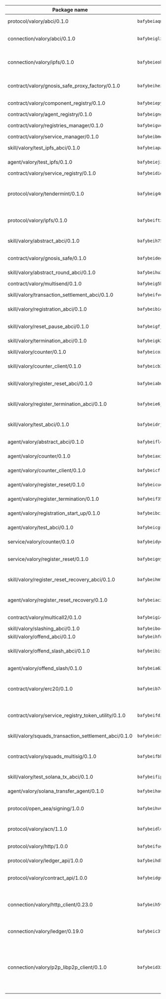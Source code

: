 | Package name                                                  | Package hash                                                  | Description                                                                                                                |
| ------------------------------------------------------------- | ------------------------------------------------------------- | -------------------------------------------------------------------------------------------------------------------------- |
| protocol/valory/abci/0.1.0                                    | `bafybeiaqmp7kocbfdboksayeqhkbrynvlfzsx4uy4x6nohywnmaig4an7u` | A protocol for ABCI requests and responses.                                                                                |
| connection/valory/abci/0.1.0                                  | `bafybeiglxcmtaqecs6fgg7azfl2k3niwe33j7ornrgn7ycwpit556oluvy` | connection to wrap communication with an ABCI server.                                                                      |
| connection/valory/ipfs/0.1.0                                  | `bafybeieobovka44gjw5pqbypmtrxmqklojzw7v5jsacoqxvpp2imsyd53y` | A connection responsible for uploading and downloading files from IPFS.                                                    |
| contract/valory/gnosis_safe_proxy_factory/0.1.0               | `bafybeihezxc3gyxxn4gupck7qwqe5ggj34vynfcghbdcgzhokhpk42tfqu` | Gnosis Safe proxy factory (GnosisSafeProxyFactory) contract                                                                |
| contract/valory/component_registry/0.1.0                      | `bafybeiepywewigowj533f55orx7oys3kk5lgdc247p2267scqfyp4gnqle` | Component registry contract                                                                                                |
| contract/valory/agent_registry/0.1.0                          | `bafybeignghdk7oqvyg722gz66tbuj2vj4vkatguj4b6lf5fqzqxkktcke4` | Agent registry contract                                                                                                    |
| contract/valory/registries_manager/0.1.0                      | `bafybeigvdzmxq2kfizvhwu43vcjlsddkftltv53e5xc7yqnadweari3kqi` | Registries Manager contract                                                                                                |
| contract/valory/service_manager/0.1.0                         | `bafybeibmqewfh5wnayopneyv4vx35n5k7loavzmcazyevntdoskw7vasom` | Service Manager contract                                                                                                   |
| skill/valory/test_ipfs_abci/0.1.0                             | `bafybeiapanvysn4vbytuoqtxpgygnp46eglreu5el52l5i2qj35kagqdcy` | IPFS e2e testing application.                                                                                              |
| agent/valory/test_ipfs/0.1.0                                  | `bafybeiejzowgu2hhvdqmbkmdwqjpqwt7j4opev2cemz7egktm7lexmhx2m` | Agent for testing the ABCI connection.                                                                                     |
| contract/valory/service_registry/0.1.0                        | `bafybeidiqbvrpdnrnj2ysfv26ea5w3auegdv3vonwevq74qe7dqfptncjm` | Service Registry contract                                                                                                  |
| protocol/valory/tendermint/0.1.0                              | `bafybeig4mi3vmlv5zpbjbfuzcgida6j5f2nhrpedxicmrrfjweqc5r7cra` | A protocol for communication between two AEAs to share tendermint configuration details.                                   |
| protocol/valory/ipfs/0.1.0                                    | `bafybeiftxi2qhreewgsc5wevogi7yc5g6hbcbo4uiuaibauhv3nhfcdtvm` | A protocol specification for IPFS requests and responses.                                                                  |
| skill/valory/abstract_abci/0.1.0                              | `bafybeih75fq4xdxouitqyp645i3p3vfmcliwwjnmqqni32h3xtf43fpowi` | The abci skill provides a template of an ABCI application.                                                                 |
| contract/valory/gnosis_safe/0.1.0                             | `bafybeideg4rbyjiiez2cs6vgjxy5ouzvgizua37nb5ait4vnjtdtgt73ai` | Gnosis Safe (GnosisSafeL2) contract                                                                                        |
| skill/valory/abstract_round_abci/0.1.0                        | `bafybeihu3tuissvhzdoayza7flhfe7o5uv6we5vxaai22u42cmfje665ti` | abstract round-based ABCI application                                                                                      |
| contract/valory/multisend/0.1.0                               | `bafybeig5byt5urg2d2bsecufxe5ql7f4mezg3mekfleeh32nmuusx66p4y` | MultiSend contract                                                                                                         |
| skill/valory/transaction_settlement_abci/0.1.0                | `bafybeifvoqo6g3rl6ji4ip6l4vpfc3uozp7tunnn5d7fq3dzry2p5ex4me` | ABCI application for transaction settlement.                                                                               |
| skill/valory/registration_abci/0.1.0                          | `bafybeibigf37qb2bt6sgzgabcthnue5rxj2tyw72l2ermny4m22fpi25wy` | ABCI application for common apps.                                                                                          |
| skill/valory/reset_pause_abci/0.1.0                           | `bafybeigfjvtfvtxs3sgdvneq4fqe7dda2ucpt6nfdrxczjvor7dmw2gdqm` | ABCI application for resetting and pausing app executions.                                                                 |
| skill/valory/termination_abci/0.1.0                           | `bafybeigk2o7a6exmwjzzp2o4kb6h5fovrcj3djsvy2aiycj364wwtvgjju` | Termination skill.                                                                                                         |
| skill/valory/counter/0.1.0                                    | `bafybeicozen224urlc7mrshprkrreo3ciber54q26ebazqqembaejgqqku` | The ABCI Counter application example.                                                                                      |
| skill/valory/counter_client/0.1.0                             | `bafybeicb37pj26xbknovfox5hwpuh26p3p44uh32tclpj5cwpgvhbmdl4y` | A client for the ABCI counter application.                                                                                 |
| skill/valory/register_reset_abci/0.1.0                        | `bafybeiabwktkzr2kacm6fh4tuepj2zjokfewcsmsu5lh3wkyrzf56jjxca` | ABCI application for dummy skill that registers and resets                                                                 |
| skill/valory/register_termination_abci/0.1.0                  | `bafybeie6jdql2ljizket2djoaxj4fpvirmtxugjtantyynrrwiztq6oqom` | ABCI application for dummy skill that registers and resets                                                                 |
| skill/valory/test_abci/0.1.0                                  | `bafybeidrjbnyxi3bhn7wo67jdauhsvydi6rbwe6x3eiazfwzlyc44rkqwa` | ABCI application for testing the ABCI connection.                                                                          |
| agent/valory/abstract_abci/0.1.0                              | `bafybeifl4se7pahnj2w6xrbyioc65do2pdx62kehklqi5buv6fpwlxtiva` | The abstract ABCI AEA - for testing purposes only.                                                                         |
| agent/valory/counter/0.1.0                                    | `bafybeiaxxgvht4y5ddynwomifwy2dxrdj5qjvhsmfurfxombcmpd5snvpa` | The ABCI Counter example as an AEA                                                                                         |
| agent/valory/counter_client/0.1.0                             | `bafybeicfrjp7fb635toi5bipmpsbptf2ctmdv5hatdso4iasxhnzup3zya` | The ABCI Counter example as an AEA                                                                                         |
| agent/valory/register_reset/0.1.0                             | `bafybeicuq4mfnhhkpbae7pgv4mk5vz6mozgwhvewefaehaqc7ydsjnaao4` | Register reset to replicate Tendermint issue.                                                                              |
| agent/valory/register_termination/0.1.0                       | `bafybeif35gsyapz6cak5bpnldsx7z6ipek6diefxkirzw2tjba23357rta` | Register terminate to test the termination feature.                                                                        |
| agent/valory/registration_start_up/0.1.0                      | `bafybeibcikxq5k6g7fxndlyxcpuwmdmegzulaytvvpyrahv2qd6yacmzhe` | Registration start-up ABCI example.                                                                                        |
| agent/valory/test_abci/0.1.0                                  | `bafybeicgs7nykimsiusxn2arggl25wd3tser6tl2hpiy2j6mbnchbkpfwq` | Agent for testing the ABCI connection.                                                                                     |
| service/valory/counter/0.1.0                                  | `bafybeidyddkrs2iidhjme4f4wqesany7k63a2exvpfgsimsq5e6jbflk4q` | A set of agents incrementing a counter                                                                                     |
| service/valory/register_reset/0.1.0                           | `bafybeignyswgjyhq56wc3qbolzivm34ghqkqsada3r5z3mbyxdari5kkdq` | Test and debug tendermint reset mechanism.                                                                                 |
| skill/valory/register_reset_recovery_abci/0.1.0               | `bafybeihmtebpfsx6ftm36aqhvwmc6yknufoewr7qz6uuttqhjjtmkpjx3i` | ABCI application for dummy skill that registers and resets                                                                 |
| agent/valory/register_reset_recovery/0.1.0                    | `bafybeiacxo4ozsohbmgptau2rfbfoysajp5oowtgb4rbuzu6npkohpntua` | Agent to showcase hard reset as a recovery mechanism.                                                                      |
| contract/valory/multicall2/0.1.0                              | `bafybeigi47jlga5dsv7ew332ukccxnmbez5nqnkpbyqmm366llrvjxua4i` | The MakerDAO multicall2 contract.                                                                                          |
| skill/valory/slashing_abci/0.1.0                              | `bafybeiboc5qq5fvxjyge62tfoivbolw53ulyceezzdkl5jn32hjumx4uvu` | Slashing skill.                                                                                                            |
| skill/valory/offend_abci/0.1.0                                | `bafybeihfnhwa4inc7iph7wp4cjcz6ymudxpync2tq4qrwy7pufgwlhzghq` | Offend ABCI application.                                                                                                   |
| skill/valory/offend_slash_abci/0.1.0                          | `bafybeibis5gmnrus5lqdqdt2xy2y6lq7jnnd6bhlqqf7smmzkxi2hrxu4a` | ABCI application used in order to test the slashing abci                                                                   |
| agent/valory/offend_slash/0.1.0                               | `bafybeia62yaq2355bdbn3tqtsy3wk4li225ckhorvv26xl5sv7tlmqv2bq` | Offend and slash to test the slashing feature.                                                                             |
| contract/valory/erc20/0.1.0                                   | `bafybeib7ctk3deleyxayrqvropewefr2muj4kcqe3t3wscak25bjmxnqwe` | The scaffold contract scaffolds a contract to be implemented by the developer.                                             |
| contract/valory/service_registry_token_utility/0.1.0          | `bafybeifdia2y5546tvk6xzxeaqzf2n5n7dutj2hdzbgenxohaqhjtnjqm4` | The scaffold contract scaffolds a contract to be implemented by the developer.                                             |
| skill/valory/squads_transaction_settlement_abci/0.1.0         | `bafybeidc5vkfstxbcuzvqrwsuhlr6ialhqbuvtmzt4yyjrbbzxosuyuiyu` | ABCI application for transaction settlement.                                                                               |
| contract/valory/squads_multisig/0.1.0                         | `bafybeifbhijzq5mnnmy5i52l7qtesdyfldsotomeukryxujz7mddnwzkqi` | The scaffold contract scaffolds a contract to be implemented by the developer.                                             |
| skill/valory/test_solana_tx_abci/0.1.0                        | `bafybeifipyvqslh6pqwfvilplw7qulswsqib343urdfrziig64xyx5fz3u` | SOLANA e2e testing application.                                                                                            |
| agent/valory/solana_transfer_agent/0.1.0                      | `bafybeihaulnugw6qjkgqgtgbykrhwh45ontgajwtmfufd6dhfyggrqc63u` | Register terminate to test the termination feature.                                                                        |
| protocol/open_aea/signing/1.0.0                               | `bafybeihv62fim3wl2bayavfcg3u5e5cxu3b7brtu4cn5xoxd6lqwachasi` | A protocol for communication between skills and decision maker.                                                            |
| protocol/valory/acn/1.1.0                                     | `bafybeidluaoeakae3exseupaea4i3yvvk5vivyt227xshjlffywwxzcxqe` | The protocol used for envelope delivery on the ACN.                                                                        |
| protocol/valory/http/1.0.0                                    | `bafybeifugzl63kfdmwrxwphrnrhj7bn6iruxieme3a4ntzejf6kmtuwmae` | A protocol for HTTP requests and responses.                                                                                |
| protocol/valory/ledger_api/1.0.0                              | `bafybeihdk6psr4guxmbcrc26jr2cbgzpd5aljkqvpwo64bvaz7tdti2oni` | A protocol for ledger APIs requests and responses.                                                                         |
| protocol/valory/contract_api/1.0.0                            | `bafybeidgu7o5llh26xp3u3ebq3yluull5lupiyeu6iooi2xyymdrgnzq5i` | A protocol for contract APIs requests and responses.                                                                       |
| connection/valory/http_client/0.23.0                          | `bafybeih5vzo22p2umhqo52nzluaanxx7kejvvpcpdsrdymckkyvmsim6gm` | The HTTP_client connection that wraps a web-based client connecting to a RESTful API specification.                        |
| connection/valory/ledger/0.19.0                               | `bafybeic3ft7l7ca3qgnderm4xupsfmyoihgi27ukotnz7b5hdczla2enya` | A connection to interact with any ledger API and contract API.                                                             |
| connection/valory/p2p_libp2p_client/0.1.0                     | `bafybeid3xg5k2ol5adflqloy75ibgljmol6xsvzvezebsg7oudxeeolz7e` | The libp2p client connection implements a tcp connection to a running libp2p node as a traffic delegate to send/receive envelopes to/from agents in the DHT. |
